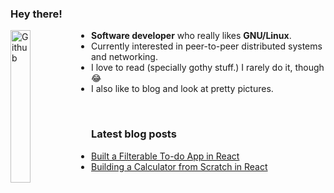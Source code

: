 ### Hey there!
<img width="25%" align="left" alt="Github" src="https://i.imgur.com/aPSRhiw.png" />

- **Software developer** who really likes **GNU/Linux**.
- Currently interested in peer-to-peer distributed systems and networking.
- I love to read (specially gothy stuff.) I rarely do it, though 😂
- I also like to blog and look at pretty pictures.

<br>

### Latest blog posts
<!-- BLOG-POST-LIST:START -->
- [Built a Filterable To-do App in React](https://dev.to/yasledesma/built-a-filterable-to-do-app-in-react-4pon)
- [Building a Calculator from Scratch in React](https://dev.to/yasledesma/building-a-calculator-from-scratch-in-react-j8e)
<!-- BLOG-POST-LIST:END -->
